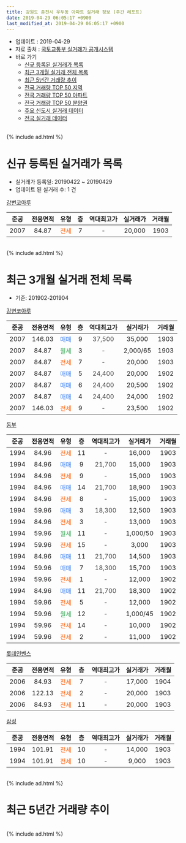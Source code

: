 ```yaml
---
title: 강원도 춘천시 우두동 아파트 실거래 정보 (주간 레포트)
date: 2019-04-29 06:05:17 +0900
last_modified_at: 2019-04-29 06:05:17 +0900
---
```


* 업데이트 : 2019-04-29
* 자료 출처 : [국토교통부 실거래가 공개시스템](http://rt.molit.go.kr)
* 바로 가기
    * [신규 등록된 실거래가 목록](#신규-등록된-실거래가-목록)
    * [최근 3개월 실거래 전체 목록](#최근-3개월-실거래-전체-목록)
    * [최근 5년간 거래량 추이](#최근-5년간-거래량-추이)
    * [전국 거래량 TOP 50 지역](https://inasie.github.io/apt-trade-info/최근-3개월-전국에서-가장-거래가-많이-발생한-지역)
    * [전국 거래량 TOP 50 아파트](https://inasie.github.io/apt-trade-info/최근-3개월-전국에서-가장-거래가-많이-발생한-아파트)
    * [전국 거래량 TOP 50 분양권](https://inasie.github.io/apt-trade-info/최근-3개월-전국에서-가장-거래가-많이-발생한-분양권)
    * [주요 신도시 실거래 데이터](https://inasie.github.io/apt-trade-info/주요-신도시)
    * [전국 실거래 데이터](https://inasie.github.io/apt-trade-info/전국)
<br>
{% include ad.html %}
<br>

# 신규 등록된 실거래가 목록
* 실거래가 등록일: 20190422 ~ 20190429
* 업데이트 된 실거래 수: 1 건


[강변코아루](https://search.naver.com/search.naver?query=%EA%B0%95%EC%9B%90%EB%8F%84+%EC%B6%98%EC%B2%9C%EC%8B%9C+%EC%9A%B0%EB%91%90%EB%8F%99+%EA%B0%95%EB%B3%80%EC%BD%94%EC%95%84%EB%A3%A8)

|준공|전용면적|유형|층|역대최고가|실거래가|거래월|
|:---:|:---:|:---:|:---:|:---:|:---:|:---:|
|2007|84.87|<span style="color:#ff5a00">전세</span>|7|<span style="color:#444444">-</span>|20,000|1903|


<br>
{% include ad.html %}
<br>

# 최근 3개월 실거래 전체 목록
* 기준: 201902-201904


[강변코아루](https://search.naver.com/search.naver?query=%EA%B0%95%EC%9B%90%EB%8F%84+%EC%B6%98%EC%B2%9C%EC%8B%9C+%EC%9A%B0%EB%91%90%EB%8F%99+%EA%B0%95%EB%B3%80%EC%BD%94%EC%95%84%EB%A3%A8)

|준공|전용면적|유형|층|역대최고가|실거래가|거래월|
|:---:|:---:|:---:|:---:|:---:|:---:|:---:|
|2007|146.03|<span style="color:#4285f3">매매</span>|9|<span style="color:#444444">37,500</span>|35,000|1903|
|2007|84.87|<span style="color:#34a853">월세</span>|3|<span style="color:#444444">-</span>|2,000/65|1903|
|2007|84.87|<span style="color:#ff5a00">전세</span>|7|<span style="color:#444444">-</span>|20,000|1903|
|2007|84.87|<span style="color:#4285f3">매매</span>|5|<span style="color:#444444">24,400</span>|20,000|1902|
|2007|84.87|<span style="color:#4285f3">매매</span>|6|<span style="color:#444444">24,400</span>|20,500|1902|
|2007|84.87|<span style="color:#4285f3">매매</span>|4|<span style="color:#444444">24,400</span>|24,000|1902|
|2007|146.03|<span style="color:#ff5a00">전세</span>|9|<span style="color:#444444">-</span>|23,500|1902|

[동부](https://search.naver.com/search.naver?query=%EA%B0%95%EC%9B%90%EB%8F%84+%EC%B6%98%EC%B2%9C%EC%8B%9C+%EC%9A%B0%EB%91%90%EB%8F%99+%EB%8F%99%EB%B6%80)

|준공|전용면적|유형|층|역대최고가|실거래가|거래월|
|:---:|:---:|:---:|:---:|:---:|:---:|:---:|
|1994|84.96|<span style="color:#ff5a00">전세</span>|11|<span style="color:#444444">-</span>|16,000|1903|
|1994|84.96|<span style="color:#4285f3">매매</span>|9|<span style="color:#444444">21,700</span>|15,000|1903|
|1994|84.96|<span style="color:#ff5a00">전세</span>|9|<span style="color:#444444">-</span>|15,000|1903|
|1994|84.96|<span style="color:#4285f3">매매</span>|14|<span style="color:#444444">21,700</span>|18,900|1903|
|1994|84.96|<span style="color:#ff5a00">전세</span>|8|<span style="color:#444444">-</span>|15,000|1903|
|1994|59.96|<span style="color:#4285f3">매매</span>|3|<span style="color:#444444">18,300</span>|12,500|1903|
|1994|84.96|<span style="color:#ff5a00">전세</span>|3|<span style="color:#444444">-</span>|13,000|1903|
|1994|59.96|<span style="color:#34a853">월세</span>|11|<span style="color:#444444">-</span>|1,000/50|1903|
|1994|59.96|<span style="color:#ff5a00">전세</span>|15|<span style="color:#444444">-</span>|3,000|1903|
|1994|84.96|<span style="color:#4285f3">매매</span>|11|<span style="color:#444444">21,700</span>|14,500|1903|
|1994|59.96|<span style="color:#4285f3">매매</span>|7|<span style="color:#444444">18,300</span>|15,700|1903|
|1994|59.96|<span style="color:#ff5a00">전세</span>|1|<span style="color:#444444">-</span>|12,000|1902|
|1994|84.96|<span style="color:#4285f3">매매</span>|11|<span style="color:#444444">21,700</span>|18,300|1902|
|1994|59.96|<span style="color:#ff5a00">전세</span>|5|<span style="color:#444444">-</span>|12,000|1902|
|1994|59.96|<span style="color:#34a853">월세</span>|12|<span style="color:#444444">-</span>|1,000/45|1902|
|1994|59.96|<span style="color:#ff5a00">전세</span>|14|<span style="color:#444444">-</span>|10,000|1902|
|1994|59.96|<span style="color:#ff5a00">전세</span>|2|<span style="color:#444444">-</span>|11,000|1902|

[롯데인벤스](https://search.naver.com/search.naver?query=%EA%B0%95%EC%9B%90%EB%8F%84+%EC%B6%98%EC%B2%9C%EC%8B%9C+%EC%9A%B0%EB%91%90%EB%8F%99+%EB%A1%AF%EB%8D%B0%EC%9D%B8%EB%B2%A4%EC%8A%A4)

|준공|전용면적|유형|층|역대최고가|실거래가|거래월|
|:---:|:---:|:---:|:---:|:---:|:---:|:---:|
|2006|84.93|<span style="color:#ff5a00">전세</span>|7|<span style="color:#444444">-</span>|17,000|1904|
|2006|122.13|<span style="color:#ff5a00">전세</span>|2|<span style="color:#444444">-</span>|20,000|1903|
|2006|84.93|<span style="color:#ff5a00">전세</span>|11|<span style="color:#444444">-</span>|20,000|1903|

[삼성](https://search.naver.com/search.naver?query=%EA%B0%95%EC%9B%90%EB%8F%84+%EC%B6%98%EC%B2%9C%EC%8B%9C+%EC%9A%B0%EB%91%90%EB%8F%99+%EC%82%BC%EC%84%B1)

|준공|전용면적|유형|층|역대최고가|실거래가|거래월|
|:---:|:---:|:---:|:---:|:---:|:---:|:---:|
|1994|101.91|<span style="color:#ff5a00">전세</span>|10|<span style="color:#444444">-</span>|14,000|1903|
|1994|101.91|<span style="color:#ff5a00">전세</span>|10|<span style="color:#444444">-</span>|9,000|1903|


<br>
{% include ad.html %}
<br>

# 최근 5년간 거래량 추이


<div style="width:100%;">
    <canvas id="deal_progress" height="200"></canvas>
</div>

<script>
new Chart(document.getElementById("deal_progress"), {
    type: 'line',
    data: {
        labels: ['201404','201405','201406','201407','201408','201409','201410','201411','201412','201501','201502','201503','201504','201505','201506','201507','201508','201509','201510','201511','201512','201601','201602','201603','201604','201605','201606','201607','201608','201609','201610','201611','201612','201701','201702','201703','201704','201705','201706','201707','201708','201709','201710','201711','201712','201801','201802','201803','201804','201805','201806','201807','201808','201809','201810','201811','201812','201901','201902','201903','201904'],
        datasets: [{
            label: '매매',
            pointRadius: 1,
            data: [11, 13, 17, 9, 13, 22, 21, 12, 10, 10, 21, 28, 19, 21, 16, 28, 27, 23, 24, 16, 15, 17, 14, 22, 12, 28, 24, 26, 22, 15, 27, 18, 13, 12, 16, 20, 15, 18, 9, 12, 10, 7, 8, 7, 12, 15, 14, 13, 14, 9, 12, 3, 8, 10, 11, 9, 5, 5, 4, 6, 0],
            borderColor: "rgba(255, 201, 14, 1)",
            backgroundColor: "rgba(255, 201, 14, 0.5)",
            fill: false,
            lineTension: 0
        },{
            label: '전월세',
            pointRadius: 1,
            data: [16, 16, 9, 10, 12, 15, 11, 13, 11, 19, 16, 22, 22, 8, 9, 11, 15, 7, 10, 4, 13, 18, 11, 11, 9, 11, 12, 9, 6, 7, 11, 12, 8, 8, 18, 9, 13, 7, 22, 24, 27, 8, 16, 12, 20, 23, 10, 11, 6, 7, 6, 7, 7, 6, 10, 5, 7, 8, 6, 12, 1],
            borderColor: "rgba(0, 141, 185, 1)",
            backgroundColor: "rgba(0, 141, 185, 0.5)",
            fill: false,
            lineTension: 0
        }
        ]
    },
    options: {
        responsive: true,
        title: {
            display: false
        },
        tooltips: {
            mode: 'index',
            intersect: false
        },
        hover: {
            mode: 'nearest',
            intersect: true
        },
        scales: {
            xAxes: [{
                display: true,
                scaleLabel: {
                    display: true,
                    labelString: '년/월'
                }
            }],
            yAxes: [{
                display: true,
                ticks: {
                    suggestedMin: 0,
                },
                scaleLabel: {
                    display: true,
                    labelString: '실거래 수'
                }
            }]
        }
    }
});

</script>


<br>
{% include ad.html %}
<br>

